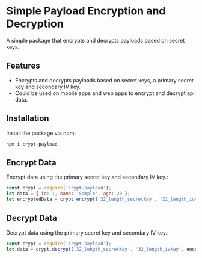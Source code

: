 # Simple Payload Encryption and Decryption

A simple package that encrypts and decrypts payloads based on secret keys.

## Features

- Encrypts and decrypts payloads based on secret keys, a primary secret key and secondary IV key.
- Could be used on mobile apps and web apps to encrypt and decrypt api data.

## Installation

Install the package via npm:

```js
npm i crypt-payload
```

## Encrypt Data
Encrypt data using the primary secret key and secondary IV key.:

```js
const crypt = require('crypt-payload');
let data = { id: 1, name: 'Sample', age: 20 };
let encryptedData = crypt.encrypt('32_length_secretKey', '32_length_ivKey', JSON.stringify(data));
```

## Decrypt Data
Decrypt data using the primary secret key and secondary IV key.:

```js
const crypt = require('crypt-payload');
let data = crypt.decrypt('32_length_secretKey', '32_length_ivKey', encryptedData);
```